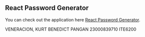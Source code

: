 
## React Password Generator

You can check out the application here [React Password Generator](https://fervent-volhard-f2991a.netlify.app/).

VENERACION, KURT BENEDICT PANGAN
23000839710
ITE6200

